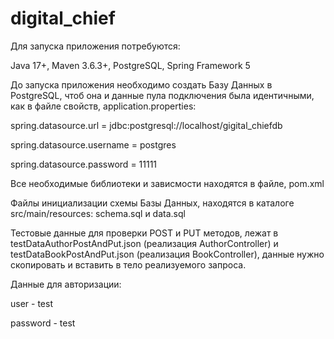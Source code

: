 # digital_chief
Для запуска приложения потребуются:

Java 17+, Maven 3.6.3+, PostgreSQL, Spring Framework 5

До запуска приложения необходимо создать Базу Данных в PostgreSQL, чтоб она и данные пула подключения была идентичными, как в файле свойств, application.properties: 

spring.datasource.url = jdbc:postgresql://localhost/gigital_chiefdb

spring.datasource.username = postgres

spring.datasource.password = 11111

Все необходимые библиотеки и зависмости находятся в файле, pom.xml

Файлы инициализации схемы Базы Данных, находятся в каталоге src/main/resources: schema.sql и data.sql  

Тестовые данные для проверки POST и PUT методов, лежат в testDataAuthorPostAndPut.json (реализация AuthorController) и testDataBookPostAndPut.json (реализация BookController), данные нужно скопировать и вставить в тело реализуемого запроса.

Данные для авторизации:

user - test

password - test
